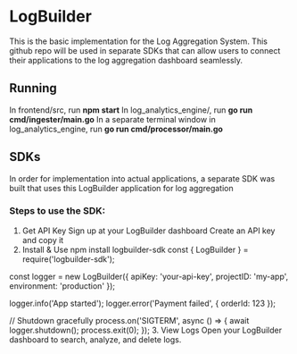 # LogBuilder

This is the basic implementation for the Log Aggregation System. This github repo will be used in separate SDKs that can allow users to connect their applications to the log aggregation dashboard seamlessly.


## Running
In frontend/src, run **npm start**
In log_analytics_engine/, run **go run cmd/ingester/main.go**
In a separate terminal window in log_analytics_engine, run **go run cmd/processor/main.go**


## SDKs
In order for implementation into actual applications, a separate SDK was built that uses this LogBuilder application for log aggregation

### Steps to use the SDK:
1. Get API Key
Sign up at your LogBuilder dashboard
Create an API key and copy it
2. Install & Use
npm install logbuilder-sdk
const { LogBuilder } = require('logbuilder-sdk');

const logger = new LogBuilder({
  apiKey: 'your-api-key',
  projectID: 'my-app',
  environment: 'production'
});

logger.info('App started');
logger.error('Payment failed', { orderId: 123 });

// Shutdown gracefully
process.on('SIGTERM', async () => {
  await logger.shutdown();
  process.exit(0);
});
3. View Logs
Open your LogBuilder dashboard to search, analyze, and delete logs.
